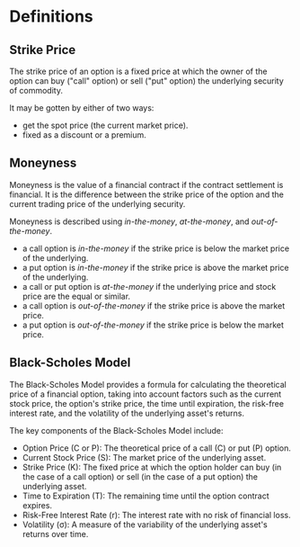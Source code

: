 # Definitions

## Strike Price
The strike price of an option is a fixed price at which the owner of the option can buy ("call" option)
or sell ("put" option) the underlying security of commodity.

It may be gotten by either of two ways:
- get the spot price (the current market price).
- fixed as a discount or a premium.

## Moneyness
Moneyness is the value of a financial contract if the contract settlement is financial.
It is the difference between the strike price of the option and the current trading price 
of the underlying security.

Moneyness is described using _in-the-money_, _at-the-money_, and _out-of-the-money_.
- a call option is _in-the-money_ if the strike price is below the market price of the underlying.
- a put option is _in-the-money_ if the strike price is above the market price of the underlying.
- a call or put option is _at-the-money_ if the underlying price and stock price are the equal or similar.
- a call option is _out-of-the-money_ if the strike price is above the market price.
- a put option is _out-of-the-money_ if the strike price is below the market price.

## Black-Scholes Model
The Black-Scholes Model provides a formula for calculating the theoretical price of a financial option, 
taking into account factors such as the current stock price, 
the option's strike price, the time until expiration, the risk-free interest rate, and the 
volatility of the underlying asset's returns.

The key components of the Black-Scholes Model include:
- Option Price (C or P): The theoretical price of a call (C) or put (P) option.
- Current Stock Price (S): The market price of the underlying asset.
- Strike Price (K): The fixed price at which the option holder can buy (in the case of a call option) or sell (in the case of a put option) the underlying asset. 
- Time to Expiration (T): The remaining time until the option contract expires. 
- Risk-Free Interest Rate (r): The interest rate with no risk of financial loss. 
- Volatility (σ): A measure of the variability of the underlying asset's returns over time.

